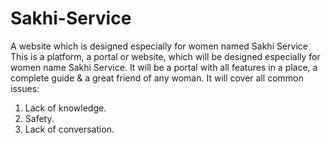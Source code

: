 # Sakhi-Service
A website which is designed especially for women named Sakhi Service
This is a platform, a portal or website, which will be designed especially for women name Sakhi Service. It will be a portal with all features in a place, a complete guide & a great friend of any woman. It will cover all common issues:
  1) Lack of knowledge.
  2) Safety.
  3) Lack of conversation.
